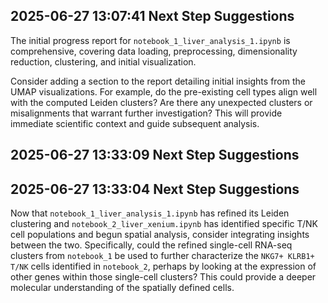 ## 2025-06-27 13:07:41 Next Step Suggestions 

The initial progress report for `notebook_1_liver_analysis_1.ipynb` is comprehensive, covering data loading, preprocessing, dimensionality reduction, clustering, and initial visualization.

Consider adding a section to the report detailing initial insights from the UMAP visualizations. For example, do the pre-existing cell types align well with the computed Leiden clusters? Are there any unexpected clusters or misalignments that warrant further investigation? This will provide immediate scientific context and guide subsequent analysis.

## 2025-06-27 13:33:09 Next Step Suggestions 

## 2025-06-27 13:33:04 Next Step Suggestions

Now that `notebook_1_liver_analysis_1.ipynb` has refined its Leiden clustering and `notebook_2_liver_xenium.ipynb` has identified specific T/NK cell populations and begun spatial analysis, consider integrating insights between the two. Specifically, could the refined single-cell RNA-seq clusters from `notebook_1` be used to further characterize the `NKG7+ KLRB1+ T/NK` cells identified in `notebook_2`, perhaps by looking at the expression of other genes within those single-cell clusters? This could provide a deeper molecular understanding of the spatially defined cells.

